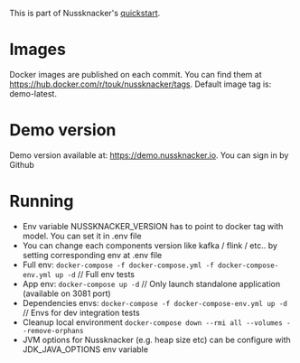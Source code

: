 This is part of Nussknacker's [quickstart](https://touk.github.io/nussknacker/Quickstart.html).

Images
=====
Docker images are published on each commit. You can find them at https://hub.docker.com/r/touk/nussknacker/tags. Default image tag is: demo-latest.  

Demo version
=======
Demo version available at: https://demo.nussknacker.io. You can sign in by Github

Running
=======
* Env variable NUSSKNACKER_VERSION has to point to docker tag with model. You can set it in .env file
* You can change each components version like kafka / flink / etc.. by setting corresponding env at .env file
* Full env: `docker-compose -f docker-compose.yml -f docker-compose-env.yml up -d` // Full env tests
* App env: `docker-compose up -d` // Only launch standalone application (available on 3081 port)
* Dependencies envs: `docker-compose -f docker-compose-env.yml up -d` // Envs for dev integration tests
* Cleanup local environment `docker-compose down --rmi all --volumes --remove-orphans`
* JVM options for Nussknacker (e.g. heap size etc) can be configure with JDK_JAVA_OPTIONS env variable
